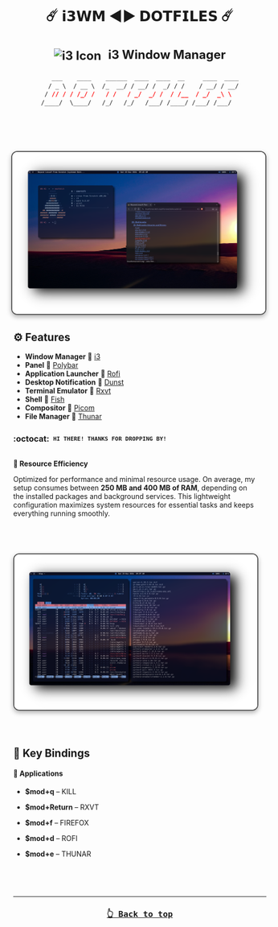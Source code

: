 <div align="center">
  <h1>☄️ <strong>𝗶𝟯𝗪𝗠 ◄► 𝗗𝗢𝗧𝗙𝗜𝗟𝗘𝗦</strong> ☄️</h1>
</div>


<div align="center">
  <h2 style="font-size: 24px;">
    <strong> <a href="https://i3wm.org/" style="text-decoration: none; color: inherit;">
      <img src="https://i3wm.org/favicon.ico" alt="i3 Icon" style="vertical-align: middle; width: 24px; height: 24px; margin-right: 8px;">
      i3 Window Manager</a> 
    </strong>
  </h2>
</div>

<div align="center">

```css
   ___    ____    ______  ____  ____  __     ____  ____
  / _ \  / __ \  /_  __/ / __/ /  _/ / /    / __/ / __/
 / // / / /_/ /   / /   / _/  _/ /  / /__  / _/  _\ \  
/____/  \____/   /_/   /_/   /___/ /____/ /___/ /___/  
                                                       
```


<h1>
      <img src="showcase/lfs1.png" align="right" alt="Rice Setup Preview" width="550" style="display: block; margin: 32px auto; border: 2px solid #555; border-radius: 12px; box-shadow: 0 4px 10px rgba(0, 0, 0, 0.3);">
</div>
</div> 
  
## ⚙️ Features
- **Window Manager** :bento: [i3](https://i3wm.org/)
- **Panel** :blossom: [Polybar](https://github.com/polybar/polybar)
- **Application Launcher** :rocket: [Rofi](https://github.com/davatorium/rofi)
- **Desktop Notification** :herb: [Dunst](https://github.com/dunst-project/dunst)
- **Terminal Emulator** :leaves: [Rxvt](http://software.schmorp.de/pkg/rxvt-unicode.html)
- **Shell** :shell: [Fish](https://fishshell.com/)
- **Compositor** :shaved_ice: [Picom](https://github.com/yshui/picom)
- **File Manager** :flower_playing_cards: [Thunar](https://docs.xfce.org/xfce/thunar/start)

### :octocat: ‎ <sup><sub><samp>HI THERE! THANKS FOR DROPPING BY!</samp></sub></sup>


<div style="display: flex; align-items: center; margin-bottom: 40px;">
  <div style="flex: 1; padding-right: 20px;">
    <p><strong>🚀 Resource Efficiency</strong></p>
    <p>Optimized for performance and minimal resource usage. On average, my setup consumes between <strong>250 MB and 400 MB of RAM</strong>, depending on the installed packages and background services. This lightweight configuration maximizes system resources for essential tasks and keeps everything running smoothly.</p>
<h1>
      <img src="showcase/lfs2.png" align="left" alt="Rice Setup Preview" width="550" style="display: block; margin: 32px auto; border: 2px solid #555; border-radius: 12px; box-shadow: 0 4px 10px rgba(0, 0, 0, 0.3);">
</div>
</div> 



## 🔑 Key Bindings

#### 📱 **Applications**

- **$mod+q** – KILL  
- **$mod+Return** – RXVT
- **$mod+f** – FIREFOX  
- **$mod+d** – ROFI  
- **$mod+e** – THUNAR


  ‎ ‎ ‎ ‎ ‎ ‎ ‎ ‎ ‎ ‎ ‎ ‎ ‎ 
    ‎ ‎ ‎ ‎ ‎ ‎ ‎ ‎ ‎ ‎ ‎ ‎ ‎ 
    ‎ ‎ ‎ ‎ ‎ ‎ ‎ ‎ ‎ ‎ ‎ ‎ ‎ 
<div align="center">

  ‎ ‎ ‎ ‎ ‎ ‎ ‎ ‎ ‎ ‎ ‎ ‎ ‎ 


---

<h3 align="center">
    <a href="#----setup-----wiki-----gallery-----tip-jar"><tt>👆 Back to top</tt></a>
</h3>



